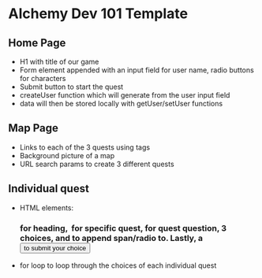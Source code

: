 # Alchemy Dev 101 Template

## Home Page
* H1 with title of our game
* Form element appended with an input field for user name, radio buttons for characters
* Submit button to start the quest
* createUser function which will generate from the user input field
* data will then be stored locally with getUser/setUser functions
 

## Map Page
* Links to each of the 3 quests using <a> tags
* Background picture of a map
* URL search params to create 3 different quests

## Individual quest
* HTML elements: <h3> for heading, <img> for specific quest, <span> for quest question, <radio> 3 choices, and <label> to append span/radio to. Lastly, a <button> to submit your choice
* for loop to loop through the choices of each individual quest



